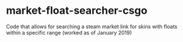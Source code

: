 # market-float-searcher-csgo
Code that allows for searching a steam market link for skins with floats within a specific range (worked as of January 2019)
